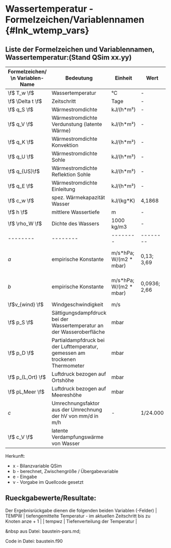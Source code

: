 Wassertemperatur - Formelzeichen/Variablennamen {#lnk_wtemp_vars}
========================================

## Liste der Formelzeichen und Variablennamen, Wassertemperatur:(Stand QSim xx.yy) ##

| Formelzeichen/ \n Variablen-Name   | Bedeutung	| Einheit | Wert | Variablenname \n Quellcode | Referenz | Herkunft    | 
| -------- | -------- | -------- | -------- | -------- | -------- | -------- |
| \f$ T_w \f$    | Wassertemperatur  		| °C  			| - | temperw	| | x |
| \f$ \Delta t \f$ | Zeitschritt			| Tage			| - | tflie    	| | e |
| \f$ q_S \f$    | Wärmestromdichte         | kJ/(h*m²)	| - | -     | | b |
| \f$ q_V \f$    | Wärmestromdichte Verdunstung (latente Wärme) | kJ/(h*m²)	| - | - | | b |
| \f$ q_K \f$    | Wärmestromdichte Konvektion | kJ/(h*m²)	| - | -         | | b |
| \f$ q_U \f$    | Wärmestromdichte Sohle 	| kJ/(h*m²) 	| - | -         | | b |
| \f$ q_{US}\f$  | Wärmestromdichte Reflektion Sohle | kJ/(h*m²) | - | -	| | b |
| \f$ q_E \f$    | Wärmestromdichte Einleitung | kJ/(h*m²) 	| - | -    		| | b |
| \f$ c_w \f$    | spez. Wärmekapazität Wasser | kJ/(kg*K) | 4,1868 | speWKW  | | v |
| \f$ h \f$      | mittlere Wassertiefe 	|  m 			| - | tiefe   	| | e |
| \f$ \rho_W \f$ | Dichte des Wassers 		| 1000 kg/m3  	| - | rho		| | v |
| -------- | -------- | -------- | -------- | -------- | -------- | | 
| *a* | empirische Konstante | m/s*hPa; W/(m2 * mbar) | 0,13; 3,69 | - | WMO (1966), Sweers (1976) | | 
| *b* | empirische Konstante | m/s*hPa; W/(m2 * mbar) | 0,0936; 2,66 | - | WMO (1966), Sweers (1976) | | 
| \f$v_{wind} \f$  | Windgeschwindigkeit | m/s |  |  |  | | 
| \f$ p_S \f$ | Sättigungsdampfdruck bei der Wassertemperatur an der Wasseroberfläche | mbar |  |  |  | | 
| \f$ p_D \f$ | Partialdampfdruck bei der Lufttemperatur, gemessen am trockenen Thermometer | mbar |  |  |  | | 
| \f$ p_(L,Ort) \f$ | Luftdruck bezogen auf Ortshöhe | mbar |  |  |  | | 
| \f$ pL,Meer \f$ | Luftdruck bezogen auf Meereshöhe | mbar |  |  |  | | 
| *c* | Umrechnungsfaktor aus der Umrechnung der hV von mm/d in m/h | - | 1/24.000 |  |  | | 
| \f$ c_V \f$ | latente Verdampfungswärme von Wasser |  |  |  |  | | 



Herkunft:
+ x - Bilanzvariable QSim
+ b - berechnet, Zwischengröße / Übergabevariable
+ e - Eingabe
+ v - Vorgabe im Quellcode gesetzt

## Rueckgabewerte/Resultate: ##
Der Ergebnisrückgabe dienen die folgenden beiden Variablen (-Felder)
| TEMPW | tiefengemittelte Temperatur - im aktuellen Zeitschritt bis zu Knoten anze + 1	|
| tempwz | Tiefenverteilung der Temperatur  						|



&nbsp
aus Datei: baustein-pars.md;

Code in Datei: baustein.f90 
